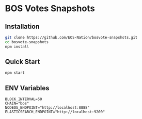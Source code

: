 # BOS Votes Snapshots

## Installation

```bash
git clone https://github.com/EOS-Nation/bosvote-snapshots.git
cd bosvote-snapshots
npm install
```

## Quick Start

```bash
npm start
```

## ENV Variables

```env
BLOCK_INTERVAL=50
CHAIN="bos"
NODEOS_ENDPOINT="http://localhost:8888"
ELASTICSEARCH_ENDPOINT="http://localhost:9200"
```
